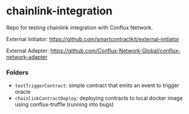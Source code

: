# chainlink-integration
Repo for testing chainlink integration with Conflux Network.

External Initiator: https://github.com/smartcontractkit/external-initiator

External Adapter: https://github.com/Conflux-Network-Global/conflux-network-adapter

### Folders
* `testTriggerContract`: simple contract that emits an event to trigger oracle
* `chainlinkContractDeploy`: deploying contracts to local docker image using conflux-truffle (running into bugs)
